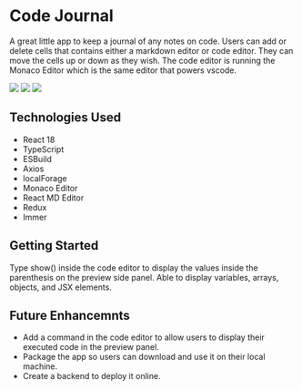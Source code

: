 # Code Journal

A great little app to keep a journal of any notes on code. Users can add or delete cells that contains either a markdown editor or code editor. They can move the cells up or down as they wish. The code editor is running the Monaco Editor which is the same editor that powers vscode.

![](https://i.imgur.com/yoILrlk.png)
![](https://i.imgur.com/rqzwK1r.png)
![](https://i.imgur.com/VtyiLzh.png)

## Technologies Used

- React 18
- TypeScript
- ESBuild
- Axios
- localForage
- Monaco Editor
- React MD Editor
- Redux
- Immer

## Getting Started

Type show() inside the code editor to display the values inside the parenthesis on the preview side panel. Able to display variables, arrays, objects, and JSX elements.

## Future Enhancemnts

- Add a command in the code editor to allow users to display their executed code in the preview panel.
- Package the app so users can download and use it on their local machine.
- Create a backend to deploy it online.
